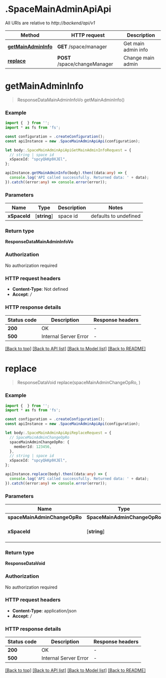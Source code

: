 # .SpaceMainAdminApiApi

All URIs are relative to *http://backend/api/v1*

Method | HTTP request | Description
------------- | ------------- | -------------
[**getMainAdminInfo**](SpaceMainAdminApiApi.md#getMainAdminInfo) | **GET** /space/manager | Get main admin info
[**replace**](SpaceMainAdminApiApi.md#replace) | **POST** /space/changeManager | Change main admin


# **getMainAdminInfo**
> ResponseDataMainAdminInfoVo getMainAdminInfo()


### Example


```typescript
import {  } from '';
import * as fs from 'fs';

const configuration = .createConfiguration();
const apiInstance = new .SpaceMainAdminApiApi(configuration);

let body:.SpaceMainAdminApiApiGetMainAdminInfoRequest = {
  // string | space id
  xSpaceId: "spcyQkKp9XJEl",
};

apiInstance.getMainAdminInfo(body).then((data:any) => {
  console.log('API called successfully. Returned data: ' + data);
}).catch((error:any) => console.error(error));
```


### Parameters

Name | Type | Description  | Notes
------------- | ------------- | ------------- | -------------
 **xSpaceId** | [**string**] | space id | defaults to undefined


### Return type

**ResponseDataMainAdminInfoVo**

### Authorization

No authorization required

### HTTP request headers

 - **Content-Type**: Not defined
 - **Accept**: */*


### HTTP response details
| Status code | Description | Response headers |
|-------------|-------------|------------------|
**200** | OK |  -  |
**500** | Internal Server Error |  -  |

[[Back to top]](#) [[Back to API list]](README.md#documentation-for-api-endpoints) [[Back to Model list]](README.md#documentation-for-models) [[Back to README]](README.md)

# **replace**
> ResponseDataVoid replace(spaceMainAdminChangeOpRo, )


### Example


```typescript
import {  } from '';
import * as fs from 'fs';

const configuration = .createConfiguration();
const apiInstance = new .SpaceMainAdminApiApi(configuration);

let body:.SpaceMainAdminApiApiReplaceRequest = {
  // SpaceMainAdminChangeOpRo
  spaceMainAdminChangeOpRo: {
    memberId: 123456,
  },
  // string | space id
  xSpaceId: "spcyQkKp9XJEl",
};

apiInstance.replace(body).then((data:any) => {
  console.log('API called successfully. Returned data: ' + data);
}).catch((error:any) => console.error(error));
```


### Parameters

Name | Type | Description  | Notes
------------- | ------------- | ------------- | -------------
 **spaceMainAdminChangeOpRo** | **SpaceMainAdminChangeOpRo**|  |
 **xSpaceId** | [**string**] | space id | defaults to undefined


### Return type

**ResponseDataVoid**

### Authorization

No authorization required

### HTTP request headers

 - **Content-Type**: application/json
 - **Accept**: */*


### HTTP response details
| Status code | Description | Response headers |
|-------------|-------------|------------------|
**200** | OK |  -  |
**500** | Internal Server Error |  -  |

[[Back to top]](#) [[Back to API list]](README.md#documentation-for-api-endpoints) [[Back to Model list]](README.md#documentation-for-models) [[Back to README]](README.md)


